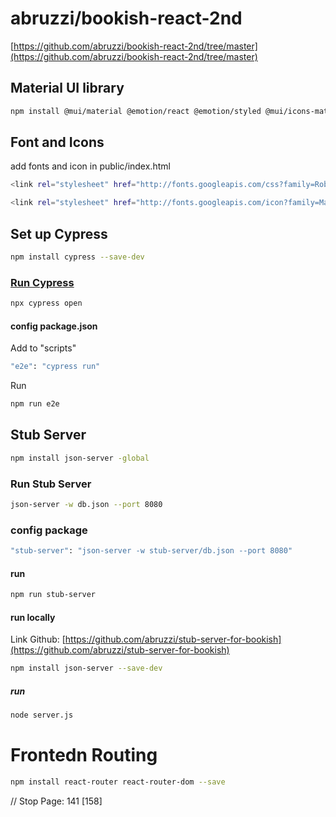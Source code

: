 # abruzzi/bookish-react-2nd

[https://github.com/abruzzi/bookish-react-2nd/tree/master](https://github.com/abruzzi/bookish-react-2nd/tree/master)

## Material UI library

```sh
npm install @mui/material @emotion/react @emotion/styled @mui/icons-material --save
```

## Font and Icons

add fonts and icon in public/index.html

```sh
<link rel="stylesheet" href="http://fonts.googleapis.com/css?family=Roboto:300,400,500,700&display=swap"/>
```

```sh
<link rel="stylesheet" href="http://fonts.googleapis.com/icon?family=Material+Icons"/>
```

## Set up Cypress

```sh
npm install cypress --save-dev
```

### [Run Cypress]()

```sh
npx cypress open
```

#### config package.json

Add to "scripts"

```sh
"e2e": "cypress run"
```

Run

```sh
npm run e2e
```

## Stub Server

```sh
npm install json-server -global
```

### Run Stub Server

```sh
json-server -w db.json --port 8080
```

### config package

```sh
"stub-server": "json-server -w stub-server/db.json --port 8080"
```

#### run

```sh
npm run stub-server
```

#### run locally

Link Github: [https://github.com/abruzzi/stub-server-for-bookish](https://github.com/abruzzi/stub-server-for-bookish)

```sh
npm install json-server --save-dev
```

##### run

```sh
node server.js
```

# Frontedn Routing

```sh
npm install react-router react-router-dom --save
```

// Stop Page: 141 [158]
